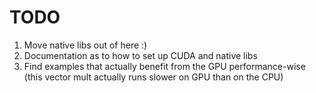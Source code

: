 # TODO
  1)  Move native libs out of here :)
  2)  Documentation as to how to set up CUDA and native libs
  3)  Find examples that actually benefit from the GPU performance-wise (this vector mult actually runs slower on GPU than on the CPU)
